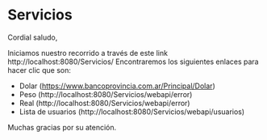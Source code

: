 # Servicios
 
Cordial saludo, 
 
Iniciamos nuestro recorrido a través de este link http://localhost:8080/Servicios/
Encontraremos los siguientes enlaces para hacer clic que son: 
- Dolar (https://www.bancoprovincia.com.ar/Principal/Dolar)
- Peso (http://localhost:8080/Servicios/webapi/error) 
- Real (http://localhost:8080/Servicios/webapi/error)
- Lista de usuarios (http://localhost:8080/Servicios/webapi/usuarios)
 
Muchas gracias por su atención. 
